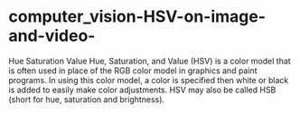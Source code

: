 # computer_vision-HSV-on-image-and-video-
Hue Saturation Value
Hue, Saturation, and Value (HSV) is a color model that is often used in place of the RGB color model in graphics and paint programs. In using this color model, a color is specified then white or black is added to easily make color adjustments. HSV may also be called HSB (short for hue, saturation and brightness).
